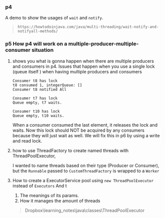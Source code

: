 

### p4

A demo to show the usages of `wait` and `notify`.

> ```
> https://howtodoinjava.com/java/multi-threading/wait-notify-and-notifyall-methods/
> ```

### p5  How p4 will work on a multiple-producer-multiple-consumer situation

1. shows you what is gonna happen when there are multiple producers and consumers in p4. Issues that happen when you use a single lock (queue itself ) when having multiple producers and consumers

   ```
   Consumer t8 has lock
   t8 consumed 1, integerQueue: []
   Consumer t8 notified All
   
   Consumer t7 has lock
   Queue empty, t7 waits.
   
   Consumer t10 has lock
   Queue empty, t10 waits.
   ```

   When a consumer consumed the last element, it releases the lock and waits. Now this lock should NOT be acquired by any consumers because they will just wait as well. We will fix this in p6 by using a write and read lock.

2. how to use ThreadFactory to create named threads with ThreadPoolExecutor, 

   I wanted to name threads based on their type (Producer or Consumer), but the `Runnable` passed to `CustomThreadFactory` is wrapped to a `Worker`

3. How to create a ExecutorService pool using `new ThreadPoolExecutor` instead of `Executors` And t

   1. The meanings of its params.
   2. How it manages the amount of threads

   > Dropbox\learning_notes\java\classes\ThreadPoolExecutor



